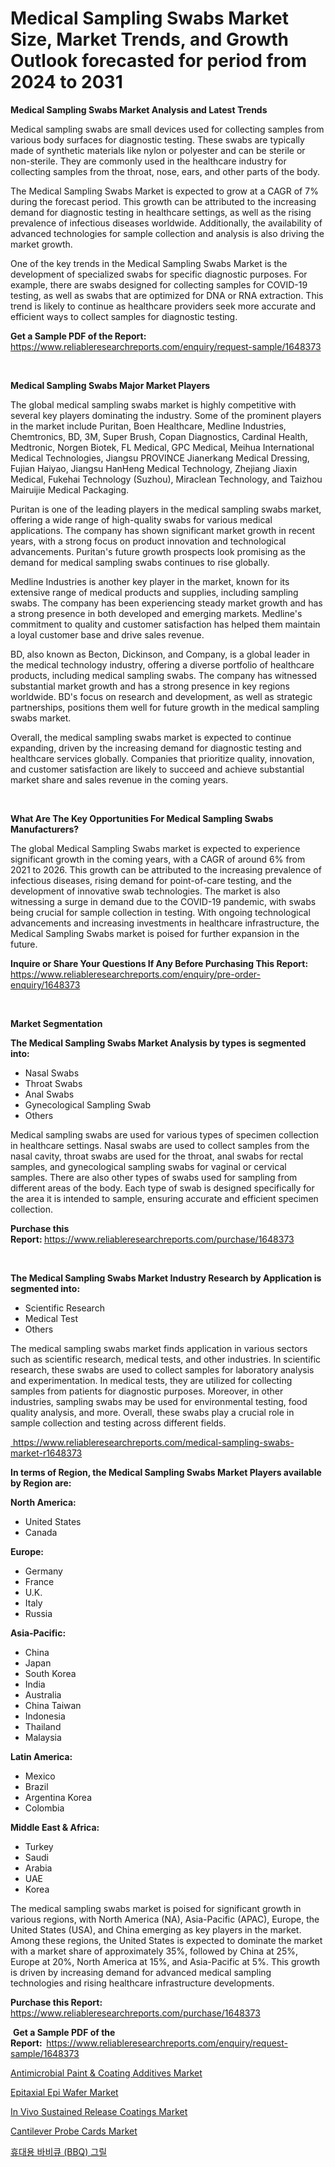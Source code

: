 <p><h1>Medical Sampling Swabs Market Size, Market Trends, and Growth Outlook forecasted for period from 2024 to 2031</h1></p><p><strong>Medical Sampling Swabs Market Analysis and Latest Trends</strong></p>
<p><p>Medical sampling swabs are small devices used for collecting samples from various body surfaces for diagnostic testing. These swabs are typically made of synthetic materials like nylon or polyester and can be sterile or non-sterile. They are commonly used in the healthcare industry for collecting samples from the throat, nose, ears, and other parts of the body.</p><p>The Medical Sampling Swabs Market is expected to grow at a CAGR of 7% during the forecast period. This growth can be attributed to the increasing demand for diagnostic testing in healthcare settings, as well as the rising prevalence of infectious diseases worldwide. Additionally, the availability of advanced technologies for sample collection and analysis is also driving the market growth.</p><p>One of the key trends in the Medical Sampling Swabs Market is the development of specialized swabs for specific diagnostic purposes. For example, there are swabs designed for collecting samples for COVID-19 testing, as well as swabs that are optimized for DNA or RNA extraction. This trend is likely to continue as healthcare providers seek more accurate and efficient ways to collect samples for diagnostic testing.</p></p>
<p><strong>Get a Sample PDF of the Report:&nbsp;</strong> <a href="https://www.reliableresearchreports.com/enquiry/request-sample/1648373">https://www.reliableresearchreports.com/enquiry/request-sample/1648373</a></p>
<p>&nbsp;</p>
<p><strong>Medical Sampling Swabs Major Market Players</strong></p>
<p><p>The global medical sampling swabs market is highly competitive with several key players dominating the industry. Some of the prominent players in the market include Puritan, Boen Healthcare, Medline Industries, Chemtronics, BD, 3M, Super Brush, Copan Diagnostics, Cardinal Health, Medtronic, Norgen Biotek, FL Medical, GPC Medical, Meihua International Medical Technologies, Jiangsu PROVINCE Jianerkang Medical Dressing, Fujian Haiyao, Jiangsu HanHeng Medical Technology, Zhejiang Jiaxin Medical, Fukehai Technology (Suzhou), Miraclean Technology, and Taizhou Mairuijie Medical Packaging.</p><p>Puritan is one of the leading players in the medical sampling swabs market, offering a wide range of high-quality swabs for various medical applications. The company has shown significant market growth in recent years, with a strong focus on product innovation and technological advancements. Puritan's future growth prospects look promising as the demand for medical sampling swabs continues to rise globally.</p><p>Medline Industries is another key player in the market, known for its extensive range of medical products and supplies, including sampling swabs. The company has been experiencing steady market growth and has a strong presence in both developed and emerging markets. Medline's commitment to quality and customer satisfaction has helped them maintain a loyal customer base and drive sales revenue.</p><p>BD, also known as Becton, Dickinson, and Company, is a global leader in the medical technology industry, offering a diverse portfolio of healthcare products, including medical sampling swabs. The company has witnessed substantial market growth and has a strong presence in key regions worldwide. BD's focus on research and development, as well as strategic partnerships, positions them well for future growth in the medical sampling swabs market.</p><p>Overall, the medical sampling swabs market is expected to continue expanding, driven by the increasing demand for diagnostic testing and healthcare services globally. Companies that prioritize quality, innovation, and customer satisfaction are likely to succeed and achieve substantial market share and sales revenue in the coming years.</p></p>
<p>&nbsp;</p>
<p><strong>What Are The Key Opportunities For Medical Sampling Swabs Manufacturers?</strong></p>
<p><p>The global Medical Sampling Swabs market is expected to experience significant growth in the coming years, with a CAGR of around 6% from 2021 to 2026. This growth can be attributed to the increasing prevalence of infectious diseases, rising demand for point-of-care testing, and the development of innovative swab technologies. The market is also witnessing a surge in demand due to the COVID-19 pandemic, with swabs being crucial for sample collection in testing. With ongoing technological advancements and increasing investments in healthcare infrastructure, the Medical Sampling Swabs market is poised for further expansion in the future.</p></p>
<p><strong>Inquire or Share Your Questions If Any Before Purchasing This Report:</strong> <a href="https://www.reliableresearchreports.com/enquiry/pre-order-enquiry/1648373">https://www.reliableresearchreports.com/enquiry/pre-order-enquiry/1648373</a></p>
<p>&nbsp;</p>
<p><strong>Market Segmentation</strong></p>
<p><strong>The Medical Sampling Swabs Market Analysis by types is segmented into:</strong></p>
<p><ul><li>Nasal Swabs</li><li>Throat Swabs</li><li>Anal Swabs</li><li>Gynecological Sampling Swab</li><li>Others</li></ul></p>
<p><p>Medical sampling swabs are used for various types of specimen collection in healthcare settings. Nasal swabs are used to collect samples from the nasal cavity, throat swabs are used for the throat, anal swabs for rectal samples, and gynecological sampling swabs for vaginal or cervical samples. There are also other types of swabs used for sampling from different areas of the body. Each type of swab is designed specifically for the area it is intended to sample, ensuring accurate and efficient specimen collection.</p></p>
<p><strong>Purchase this Report:&nbsp;</strong><a href="https://www.reliableresearchreports.com/purchase/1648373">https://www.reliableresearchreports.com/purchase/1648373</a></p>
<p>&nbsp;</p>
<p><strong>The Medical Sampling Swabs Market Industry Research by Application is segmented into:</strong></p>
<p><ul><li>Scientific Research</li><li>Medical Test</li><li>Others</li></ul></p>
<p><p>The medical sampling swabs market finds application in various sectors such as scientific research, medical tests, and other industries. In scientific research, these swabs are used to collect samples for laboratory analysis and experimentation. In medical tests, they are utilized for collecting samples from patients for diagnostic purposes. Moreover, in other industries, sampling swabs may be used for environmental testing, food quality analysis, and more. Overall, these swabs play a crucial role in sample collection and testing across different fields.</p></p>
<p><a href="https://www.reliableresearchreports.com/medical-sampling-swabs-market-r1648373">&nbsp;https://www.reliableresearchreports.com/medical-sampling-swabs-market-r1648373</a></p>
<p><strong>In terms of Region, the Medical Sampling Swabs Market Players available by Region are:</strong></p>
<p>
    <p> <strong> North America: </strong>
        <ul>
            <li>United States</li>
            <li>Canada</li>
        </ul>
        </p> 
    <p> <strong> Europe: </strong>
        <ul>
            <li>Germany</li>
            <li>France</li>
            <li>U.K.</li>
            <li>Italy</li>
            <li>Russia</li>
        </ul>
        </p> 
    <p> <strong> Asia-Pacific: </strong>
        <ul>
            <li>China</li>
            <li>Japan</li>
            <li>South Korea</li>
            <li>India</li>
            <li>Australia</li>
            <li>China Taiwan</li>
            <li>Indonesia</li>
            <li>Thailand</li>
            <li>Malaysia</li>
        </ul>
        </p> 
    <p> <strong> Latin America: </strong>
        <ul>
            <li>Mexico</li>
            <li>Brazil</li>
            <li>Argentina Korea</li>
            <li>Colombia</li>
        </ul>
        </p> 
    <p> <strong> Middle East & Africa: </strong>
        <ul>
            <li>Turkey</li>
            <li>Saudi</li>
            <li>Arabia</li>
            <li>UAE</li>
            <li>Korea</li>
        </ul>
    </p>
    </p>
<p><p>The medical sampling swabs market is poised for significant growth in various regions, with North America (NA), Asia-Pacific (APAC), Europe, the United States (USA), and China emerging as key players in the market. Among these regions, the United States is expected to dominate the market with a market share of approximately 35%, followed by China at 25%, Europe at 20%, North America at 15%, and Asia-Pacific at 5%. This growth is driven by increasing demand for advanced medical sampling technologies and rising healthcare infrastructure developments.</p></p>
<p><strong>Purchase this Report: </strong><a href="https://www.reliableresearchreports.com/purchase/1648373">https://www.reliableresearchreports.com/purchase/1648373</a></p>
<p>&nbsp;<strong>Get a Sample PDF of the Report:&nbsp;&nbsp;</strong><a href="https://www.reliableresearchreports.com/enquiry/request-sample/1648373">https://www.reliableresearchreports.com/enquiry/request-sample/1648373</a></p>
<p><strong></strong></p>
<p><p><a href="https://github.com/yemakinde/Market-Research-Report-List-3/blob/main/antimicrobial-paint-coating-additives-market.md">Antimicrobial Paint & Coating Additives Market</a></p><p><a href="https://issuu.com/reportprime-2/docs/epitaxial-epi-wafer-market-size-203_a8980955cda80a">Epitaxial Epi Wafer Market</a></p><p><a href="https://github.com/Alonsoolds3wq1d81czn8rbol/Market-Research-Report-List-2/blob/main/in-vivo-sustained-release-coatings-market.md">In Vivo Sustained Release Coatings Market</a></p><p><a href="https://issuu.com/reportprime-2/docs/cantilever-probe-cards-market-size-2030.pptx">Cantilever Probe Cards Market</a></p><p><a href="https://github.com/raap8632/Market-Research-Report-List-1/blob/main/2424940103654.md">휴대용 바비큐 (BBQ) 그릴</a></p></p>